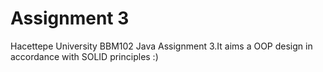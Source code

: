 # Assignment 3
Hacettepe University BBM102 Java Assignment 3.It aims a OOP design in  accordance with SOLID principles :)
